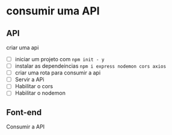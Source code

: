 # consumir uma API


## API
criar uma api
- [ ] iniciar um projeto com `npm init - y`
- [ ] instalar as dependeincias `npm i express nodemon cors axios`
- [ ] criar uma rota para consumir a api
- [ ] Servir a APi
- [ ] Habilitar o cors
- [ ] Habilitar o nodemon

## Font-end
Consumir a API
